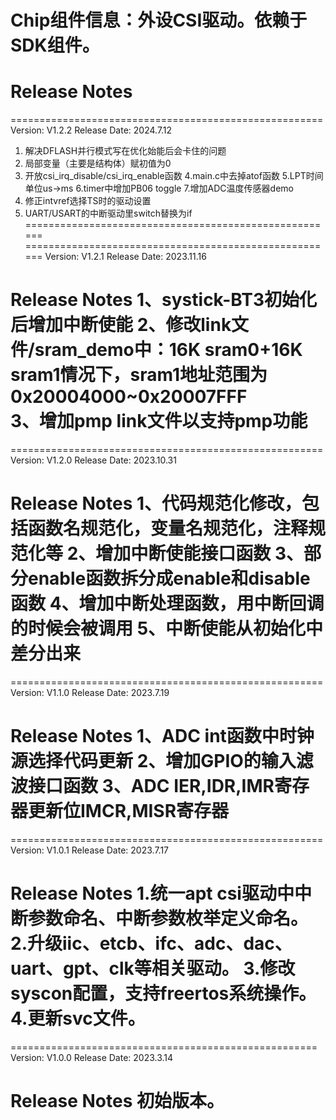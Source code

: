 # Chip组件信息：外设CSI驱动。依赖于SDK组件。

# Release Notes


======================================================
Version: V1.2.2
Release Date: 2024.7.12

1. 解决DFLASH并行模式写在优化始能后会卡住的问题
2. 局部变量（主要是结构体）赋初值为0
3. 开放csi_irq_disable/csi_irq_enable函数
4.main.c中去掉atof函数
5.LPT时间单位us->ms
6.timer中增加PB06 toggle
7.增加ADC温度传感器demo
8. 修正intvref选择TS时的驱动设置
9. UART/USART的中断驱动里switch替换为if
======================================================
======================================================
Version: V1.2.1
Release Date: 2023.11.16

Release Notes
1、systick-BT3初始化后增加中断使能
2、修改link文件/sram_demo中：16K sram0+16K sram1情况下，sram1地址范围为0x20004000~0x20007FFF  
3、增加pmp link文件以支持pmp功能
======================================================
======================================================
Version: V1.2.0
Release Date: 2023.10.31

Release Notes
1、代码规范化修改，包括函数名规范化，变量名规范化，注释规范化等
2、增加中断使能接口函数
3、部分enable函数拆分成enable和disable函数
4、增加中断处理函数，用中断回调的时候会被调用
5、中断使能从初始化中差分出来
======================================================
======================================================
Version: V1.1.0
Release Date: 2023.7.19

Release Notes
1、ADC int函数中时钟源选择代码更新
2、增加GPIO的输入滤波接口函数
3、ADC IER,IDR,IMR寄存器更新位IMCR,MISR寄存器
======================================================
======================================================
Version: V1.0.1
Release Date: 2023.7.17

Release Notes
1.统一apt csi驱动中中断参数命名、中断参数枚举定义命名。
2.升级iic、etcb、ifc、adc、dac、uart、gpt、clk等相关驱动。
3.修改syscon配置，支持freertos系统操作。
4.更新svc文件。
======================================================
=====================================================
Version: V1.0.0
Release Date: 2023.3.14

Release Notes
初始版本。
======================================================







